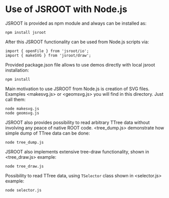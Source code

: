 # Use of JSROOT with Node.js

JSROOT is provided as npm module and always can be installed as:

    npm install jsroot

After this JSROOT functionality can be used from Node.js scripts via:

    import { openFile } from 'jsroot/io';
    import { makeSVG } from 'jsroot/draw';

Provided package.json file allows to use demos directly with local jsroot installation:

    npm install

Main motivation to use JSROOT from Node.js is creation of SVG files.
Examples <makesvg.js> or <geomsvg.js> you will find in this directory. Just call them:

    node makesvg.js
    node geomsvg.js

JSROOT also provides possibility to read arbitrary TTree data without involving
any peace of native ROOT code. <tree_dump.js> demonstrate how simple dump of TTree
data can be done:

    node tree_dump.js

JSROOT also implements extensive tree-draw functionality, shown in <tree_draw.js> example:

    node tree_draw.js

Possibility to read TTree data, using `TSelector` class shown in <selector.js> example:

    node selector.js
